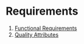 # Requirements
1. [Functional Requirements](https://github.com/byron1st/my-workshop-doc/tree/master/doc/req.func.md)
2. [Quality Attributes](https://github.com/byron1st/my-workshop-doc/tree/master/doc/req.qa.md)

